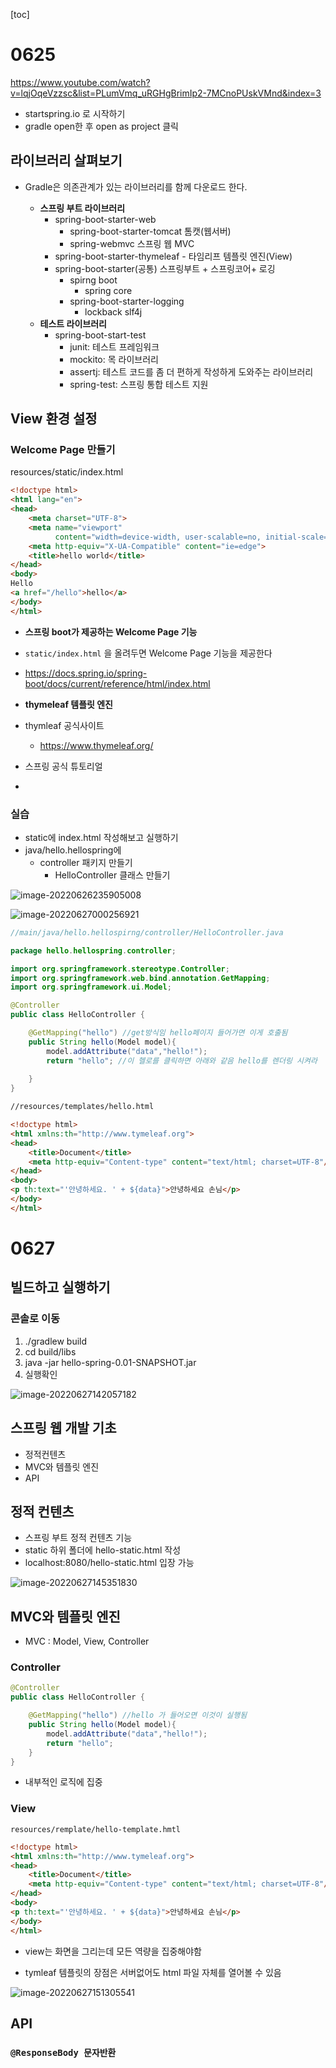 



[toc]



# 0625

https://www.youtube.com/watch?v=lqjOqeVzzsc&list=PLumVmq_uRGHgBrimIp2-7MCnoPUskVMnd&index=3

- startspring.io 로 시작하기
- gradle open한 후 open as project 클릭



## 라이브러리 살펴보기

- Gradle은 의존관계가 있는 라이브러리를 함께 다운로드 한다.

  

  - **스프링 부트 라이브러리**
    - spring-boot-starter-web
      - spring-boot-starter-tomcat 톰캣(웹서버)
      - spring-webmvc 스프링 웹 MVC
    - spring-boot-starter-thymeleaf - 타임리프 템플릿 엔진(View)
    - spring-boot-starter(공통) 스프링부트 + 스프링코어+ 로깅
      - spirng boot
        - spring core
      - spring-boot-starter-logging
        - lockback slf4j
  - **테스트 라이브러리**
    - spring-boot-start-test
      - junit: 테스트 프레임워크
      - mockito: 목 라이브러리
      - assertj: 테스트 코드를 좀 더 편하게 작성하게 도와주는 라이브러리
      - spring-test: 스프링 통합 테스트 지원

## View 환경 설정

### Welcome Page 만들기

resources/static/index.html

```html
<!doctype html>
<html lang="en">
<head>
    <meta charset="UTF-8">
    <meta name="viewport"
          content="width=device-width, user-scalable=no, initial-scale=1.0, maximum-scale=1.0, minimum-scale=1.0">
    <meta http-equiv="X-UA-Compatible" content="ie=edge">
    <title>hello world</title>
</head>
<body>
Hello
<a href="/hello">hello</a>
</body>
</html>
```



- **스프링 boot가 제공하는 Welcome Page 기능**

- `static/index.html` 을 올려두면 Welcome Page 기능을 제공한다

- https://docs.spring.io/spring-boot/docs/current/reference/html/index.html

  

- **thymeleaf 템플릿 엔진**
- thymleaf 공식사이트
  - https://www.thymeleaf.org/
- 스프링 공식 튜토리얼
- 



### 실습

- static에 index.html 작성해보고 실행하기
- java/hello.hellospring에 
  - controller 패키지 만들기
    - HelloController 클래스 만들기

![image-20220626235905008](readme.assets/image-20220626235905008.png)

![image-20220627000256921](readme.assets/image-20220627000256921.png)

```java
//main/java/hello.hellospirng/controller/HelloController.java

package hello.hellospring.controller;

import org.springframework.stereotype.Controller;
import org.springframework.web.bind.annotation.GetMapping;
import org.springframework.ui.Model;

@Controller
public class HelloController {

    @GetMapping("hello") //get방식임 hello페이지 들어가면 이게 호출됨
    public String hello(Model model){
        model.addAttribute("data","hello!");
        return "hello"; //이 헬로를 클릭하면 아래와 같음 hello를 렌더링 시켜라
        
    }
}

```

```html
//resources/templates/hello.html

<!doctype html>
<html xmlns:th="http://www.tymeleaf.org">
<head>
    <title>Document</title>
    <meta http-equiv="Content-type" content="text/html; charset=UTF-8"/>
</head>
<body>
<p th:text="'안녕하세요. ' + ${data}">안녕하세요 손님</p>
</body>
</html>
```



# 0627

## 빌드하고 실행하기

### 콘솔로 이동

1. ./gradlew build
2. cd build/libs
3. java -jar hello-spring-0.01-SNAPSHOT.jar
4. 실행확인

![image-20220627142057182](readme.assets/image-20220627142057182.png)





## 스프링 웹 개발 기초

- 정적컨텐츠
- MVC와 템플릿 엔진
- API



## 정적 컨텐츠

- 스프링 부트 정적 컨텐츠 기능
- static 하위 폴더에 hello-static.html 작성
- localhost:8080/hello-static.html 입장 가능

![image-20220627145351830](readme.assets/image-20220627145351830.png)



## MVC와 템플릿 엔진

- MVC : Model, View, Controller

### Controller

```java
@Controller
public class HelloController {

    @GetMapping("hello") //hello 가 들어오면 이것이 실행됨
    public String hello(Model model){
        model.addAttribute("data","hello!");
        return "hello";
    }
}

```

- 내부적인 로직에 집중

### View

`resources/remplate/hello-template.hmtl`

```html
<!doctype html>
<html xmlns:th="http://www.tymeleaf.org">
<head>
    <title>Document</title>
    <meta http-equiv="Content-type" content="text/html; charset=UTF-8"/>
</head>
<body>
<p th:text="'안녕하세요. ' + ${data}">안녕하세요 손님</p>
</body>
</html>
```

- view는 화면을 그리는데 모든 역량을 집중해야함



- tymleaf 템플릿의 장점은 서버없어도 html 파일 자체를 열어볼 수 있음 

![image-20220627151305541](readme.assets/image-20220627151305541.png)





## API

### `@ResponseBody 문자반환`

```
```

